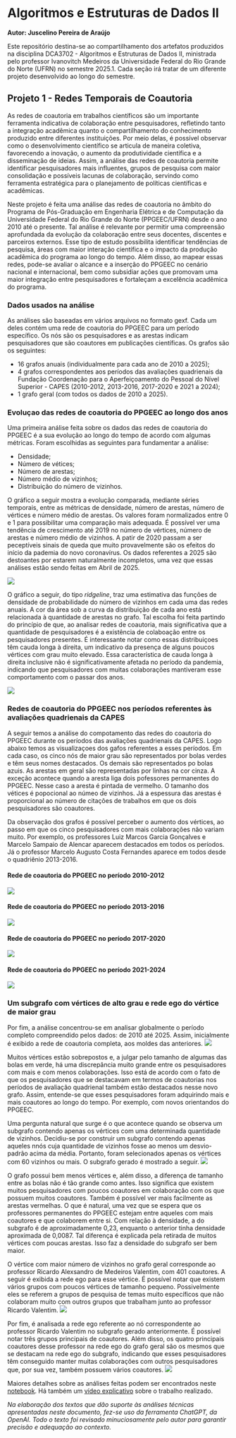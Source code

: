 # Algoritmos e Estruturas de Dados II

**Autor: Juscelino Pereira de Araújo**

Este repositório destina-se ao compartilhamento dos artefatos produzidos na disciplina DCA3702 - Algoritmos e Estruturas de Dados II, ministrada pelo professor Ivanovitch Medeiros da Universidade Federal do Rio Grande do Norte (UFRN) no semestre 2025.1. Cada seção irá tratar de um diferente projeto desenvolvido ao longo do semestre.

## Projeto 1 - Redes Temporais de Coautoria

As redes de coautoria em trabalhos científicos são um importante ferramenta indicativa de colaboração entre pesquisadores, refletindo tanto a integração acadêmica quanto o compartilhamento do conhecimento produzido entre diferentes instituições. Por meio delas, é possível observar como o desenvolvimento científico se articula de maneira coletiva, favorecendo a inovação, o aumento da produtividade científica e a disseminação de ideias. Assim, a análise das redes de coautoria permite identificar pesquisadores mais influentes, grupos de pesquisa com maior consolidação e possíveis lacunas de colaboração, servindo como ferramenta estratégica para o planejamento de políticas científicas e acadêmicas.

Neste projeto é feita uma análise das redes de coautoria no âmbito do Programa de Pós-Graduação em Engenharia Elétrica e de Computação da Universidade Federal do Rio Grande do Norte (PPGEEC/UFRN) desde o ano 2010 até o presente. Tal análise é relevante por permitir uma compreensão aprofundada da evolução da colaboração entre seus docentes, discentes e parceiros externos. Esse tipo de estudo possibilita identificar tendências de pesquisa, áreas com maior interação científica e o impacto da produção acadêmica do programa ao longo do tempo. Além disso, ao mapear essas redes, pode-se avaliar o alcance e a inserção do PPGEEC no cenário nacional e internacional, bem como subsidiar ações que promovam uma maior integração entre pesquisadores e fortaleçam a excelência acadêmica do programa.

### Dados usados na análise

As análises são baseadas em vários arquivos no formato gexf. Cada um deles contém uma rede de coautoria do PPGEEC para um período específico. Os nós são os pesquisadores e as arestas indicam pesquisadores que são coautores em publicações científicas. Os grafos são os seguintes:
* 16 grafos anuais (individualmente para cada ano de 2010 a 2025);
* 4 grafos correspondentes aos períodos das avaliações quadrienais da Fundação Coordenação para o Aperfeiçoamento do Pessoal do Nível Superior - CAPES (2010-2012, 2013-2016, 2017-2020 e 2021 a 2024);
* 1 grafo geral (com todos os dados de 2010 a 2025).

### Evoluçao das redes de coautoria do PPGEEC ao longo dos anos

Uma primeira análise feita sobre os dados das redes de coautoria do PPGEEC é a sua evolução ao longo do tempo de acordo com algumas métricas. Foram escolhidas as seguintes para fundamentar a análise:
* Densidade;
* Número de vétices;
* Número de arestas;
* Número médio de vizinhos;
* Distribuição do número de vizinhos.

O gráfico a seguir mostra a evolução comparada, mediante séries temporais, entre as métricas de densidade, número de arestas, número de vértices e número médio de arestas. Os valores foram normalizados entre 0 e 1 para possibilitar uma comparação mais adequada. É possível ver uma tendência de crescimento até 2019 no número de vértices, número de arestas e número médio de vizinhos. A patir de 2020 passam a ser peceptíveis sinais de queda que muito provavelmente são os efeitos do início da pademia do novo coronavírus. Os dados referentes a 2025 são destoantes por estarem naturalmente incompletos, uma vez que essas análises estão sendo feitas em Abril de 2025.

![](fig/evolucao.png)

O gráfico a seguir, do tipo *ridgeline*, traz uma estimativa das funções de densidade de probabilidade do número de vizinhos em cada uma das redes anuais. A cor da área sob a curva da distribuição de cada ano está relacionada à quantidade de arestas no grafo. Tal escolha foi feita partindo do princípio de que, ao analisar redes de coautoria, mais significativa que a quantidade de pesquisadores é a existência de colaboação entre os pesquisadores presentes. É interessante notar como essas distribuiçoes têm cauda longa à direita, um indicativo da presença de alguns poucos vértices com grau muito elevado. Essa característica de cauda longa à direita inclusive não é significativamente afetada no período da pandemia, indicando que pesquisadores com muitas colaborações mantiveram esse comportamento com o passar dos anos.

![](fig/ridgeline.png)

### Redes de coautoria do PPGEEC nos períodos referentes às avaliações quadrienais da CAPES

A seguir temos a análise do compotamento das redes do coautoria do PPGEEC durante os períodos das avaliações quadrienais da CAPES. Logo abaixo temos as visualizaçoes dos gafos referentes a esses períodos. Em cada caso, os cinco nós de maior grau são representados por bolas verdes e têm seus nomes destacados. Os demais são representados po bolas azuis. As arestas em geral são representadas por linhas na cor cinza. A exceção acontece quando a aresta liga dois pofessores permanentes do PPGEEC. Nesse caso a aresta é pintada de vermelho. O tamanho dos vétices é popocional ao númeo de vizinhos. Já a espessura das arestas é proporcional ao número de citações de trabalhos em que os dois pesquisadores são coautores.

Da observação dos grafos é possível perceber o aumento dos vértices, ao passo em que os cinco pesquisadores com mais colaborações não variam muito. Por exemplo, os professores Luiz Marcos Garcia Gonçalves e Marcelo Sampaio de Alencar aparecem destacados em todos os períodos. Já o professor Marcelo Augusto Costa Fernandes aparece em todos desde o quadriênio 2013-2016.

#### Rede de coautoria do PPGEEC no período 2010-2012
![](fig/quad_2010_2012.png)

#### Rede de coautoria do PPGEEC no período 2013-2016
![](fig/quad_2013_2016.png)

#### Rede de coautoria do PPGEEC no período 2017-2020
![](fig/quad_2017_2020.png)

#### Rede de coautoria do PPGEEC no período 2021-2024
![](fig/quad_2021_2024.png)

### Um subgrafo com vértices de alto grau e rede ego do vértice de maior grau

Por fim, a análise concentrou-se em analisar globalmente o período completo compreendido pelos dados: de 2010 até 2025. Assim, inicialmente é exibido a rede de coautoria completa, aos moldes das anteriores.
![](fig/geral.png)

Muitos vértices estão sobrepostos e, a julgar pelo tamanho de algumas das bolas em verde, há uma discrepância muito grande entre os pesquisadores com mais e com menos colaborações. Isso está de acordo com o fato de que os pesquisadores que se destacavam em termos de coautorias nos períodos de avaliação quadrienal também estão destacados nesse novo grafo. Assim, entende-se que esses pesquisadores foram adquirindo mais e mais coautores ao longo do tempo. Por exemplo, com novos orientandos do PPGEEC.

Uma pergunta natural que surge é o que acontece quando se observa um subgrafo contendo apenas os vértices com uma determinada quantidade de vizinhos. Decidiu-se por construir um subgrafo contendo apenas aqueles nnós cuja quantidade de vizinhos fosse ao menos um desvio-padrão acima da média. Portanto, foram selecionados apenas os vértices com 60 vizinhos ou mais. O subgrafo gerado é mostrado a seguir.
![](fig/subgrafo.png)

O grafo possui bem menos vértices e, além disso, a diferença de tamanho entre as bolas não é tão grande como antes. Isso significa que existem muitos pesquisadores com poucos coautores em colaboração com os que possuem muitos coautores. Também é possível ver mais facilmente as arestas vermelhas. O que é natural, uma vez que se espera que os professores permanentes do PPGEEC estejam entre aqueles com mais coautores e que colaborem entre si. Com relação à densidade, a do subgrafo é de aproximadamente 0,23, enquanto o anterior tinha densidade aproximada de 0,0087. Tal diferença é explicada pela retirada de muitos vértices com poucas arestas. Isso faz a densidade do subgrafo ser bem maior.

O vértice com maior número de vizinhos no grafo geral corresponde ao professor Ricardo Alexsandro de Medeiros Valentim, com 401 coautores. A seguir é exibida a rede ego para esse vértice. É possível notar que existem vários grupos com poucos vértices de tamanho pequeno. Possivelmente eles se referem a grupos de pesquisa de temas muito específicos que não colaboram muito com outros grupos que trabalham junto ao professor Ricardo Valentim. 
![](fig/valentim_ego_net.png)

Por fim, é analisada a rede ego referente ao nó correspondente ao professor Ricardo Valentim no subgrafo gerado anteriormente. É possível notar três grupos principais de coautores. Além disso, os quatro principais coautores desse professor na rede ego do grafo geral são os mesmos que se destacam na rede ego do subgrafo, indicando que esses pesquisadores têm conseguido manter muitas colaborações com outros pesquisadores que, por sua vez, também possuem vários coautores.
![](fig/valentim_ego_subnet.png)

Maiores detalhes sobre as análises feitas podem ser encontrados neste [notebook](U1P1/U1P1.ipynb). Há também um [vídeo explicativo]() sobre o trabalho realizado.

*Na elaboração dos textos que dão suporte às análises técnicas apresentadas neste documento, fez-se uso da ferramenta ChatGPT, da OpenAI. Todo o texto foi revisado minuciosamente pelo autor para garantir precisão e adequação ao contexto.*
